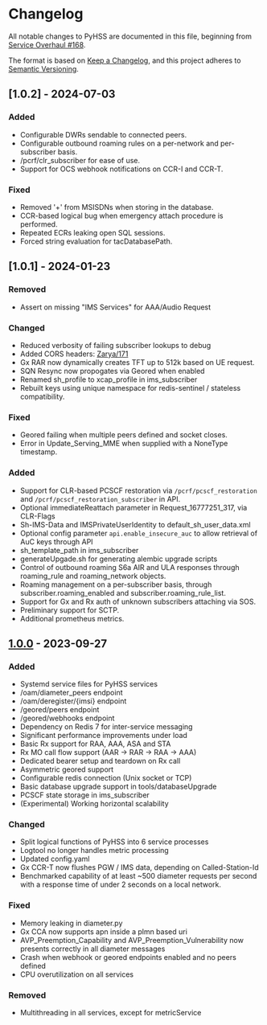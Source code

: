 # Changelog

All notable changes to PyHSS are documented in this file, beginning from [Service Overhaul #168](https://github.com/nickvsnetworking/pyhss/pull/168).

The format is based on [Keep a Changelog](https://keepachangelog.com/en/1.0.0/),
and this project adheres to [Semantic Versioning](https://semver.org/spec/v2.0.0.html).

## [1.0.2] - 2024-07-03

### Added

- Configurable DWRs sendable to connected peers.
- Configurable outbound roaming rules on a per-network and per-subscriber basis.
- /pcrf/clr_subscriber for ease of use.
- Support for OCS webhook notifications on CCR-I and CCR-T.

### Fixed

- Removed '+' from MSISDNs when storing in the database.
- CCR-based logical bug when emergency attach procedure is performed.
- Repeated ECRs leaking open SQL sessions.
- Forced string evaluation for tacDatabasePath.

## [1.0.1] - 2024-01-23


### Removed
 - Assert on missing "IMS Services" for AAA/Audio Request

### Changed

- Reduced verbosity of failing subscriber lookups to debug
- Added CORS headers: [Zarya/171](https://github.com/nickvsnetworking/pyhss/pull/171)
- Gx RAR now dynamically creates TFT up to 512k based on UE request.
- SQN Resync now propogates via Geored when enabled 
- Renamed sh_profile to xcap_profile in ims_subscriber
- Rebuilt keys using unique namespace for redis-sentinel / stateless compatibility.

### Fixed

- Geored failing when multiple peers defined and socket closes.
- Error in Update_Serving_MME when supplied with a NoneType timestamp.

### Added

- Support for CLR-based PCSCF restoration via `/pcrf/pcscf_restoration` and `/pcrf/pcscf_restoration_subscriber` in API.
- Optional immediateReattach parameter in Request_16777251_317, via CLR-Flags
- Sh-IMS-Data and IMSPrivateUserIdentity to default_sh_user_data.xml
- Optional config parameter `api.enable_insecure_auc` to allow retrieval of AuC keys through API
- sh_template_path in ims_subscriber
- generateUpgade.sh for generating alembic upgrade scripts
- Control of outbound roaming S6a AIR and ULA responses through roaming_rule and roaming_network objects.
- Roaming management on a per-subscriber basis, through subscriber.roaming_enabled and subscriber.roaming_rule_list.
- Support for Gx and Rx auth of unknown subscribers attaching via SOS.
- Preliminary support for SCTP.
- Additional prometheus metrics.

## [1.0.0] - 2023-09-27

### Added

 - Systemd service files for PyHSS services
 - /oam/diameter_peers endpoint
 - /oam/deregister/{imsi} endpoint
 - /geored/peers endpoint
 - /geored/webhooks endpoint
 - Dependency on Redis 7 for inter-service messaging
 - Significant performance improvements under load
 - Basic Rx support for RAA, AAA, ASA and STA
 - Rx MO call flow support (AAR -> RAR -> RAA -> AAA)
 - Dedicated bearer setup and teardown on Rx call
 - Asymmetric geored support
 - Configurable redis connection (Unix socket or TCP)
 - Basic database upgrade support in tools/databaseUpgrade
 - PCSCF state storage in ims_subscriber
 - (Experimental) Working horizontal scalability

### Changed

- Split logical functions of PyHSS into 6 service processes
- Logtool no longer handles metric processing
- Updated config.yaml
- Gx CCR-T now flushes PGW / IMS data, depending on Called-Station-Id
- Benchmarked capability of at least ~500 diameter requests per second with a response time of under 2 seconds on a local network.

### Fixed

 - Memory leaking in diameter.py
 - Gx CCA now supports apn inside a plmn based uri
 - AVP_Preemption_Capability and AVP_Preemption_Vulnerability now presents correctly in all diameter messages
 - Crash when webhook or geored endpoints enabled and no peers defined
 - CPU overutilization on all services

### Removed

- Multithreading in all services, except for metricService

[1.0.0]: https://github.com/nickvsnetworking/pyhss/releases/tag/1.0.0
